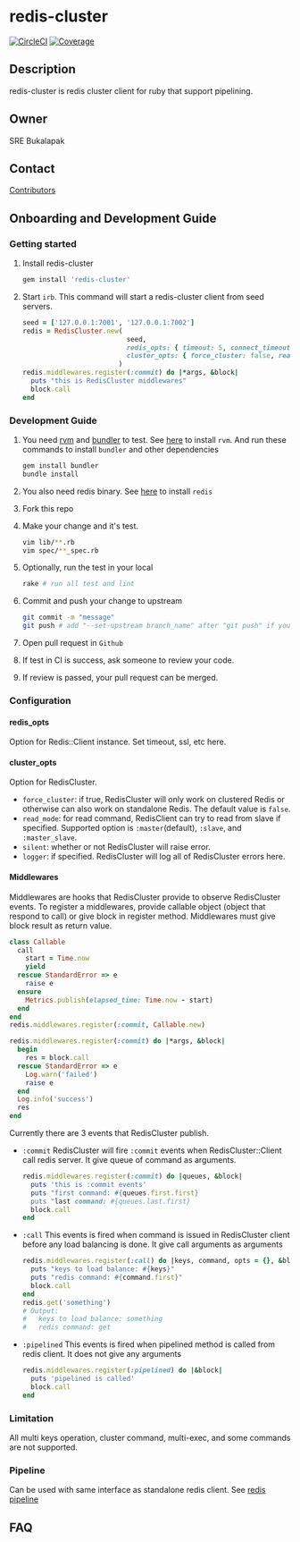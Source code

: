 # redis-cluster
[![CircleCI](https://circleci.com/gh/bukalapak/redis-cluster.svg?style=shield&circle-token=5ebe750ce74100b7bc18768395ec3e4ebd9f1a43)](https://circleci.com/gh/bukalapak/redis-cluster)
[![Coverage](https://codecov.io/gh/bukalapak/redis-cluster/branch/master/graph/badge.svg?token=cPZvgDYAft)](https://codecov.io/gh/bukalapak/redis-cluster)

## Description

redis-cluster is redis cluster client for ruby that support pipelining.

## Owner

SRE Bukalapak

## Contact

[Contributors](https://github.com/bukalapak/redis-cluster/graphs/contributors)

## Onboarding and Development Guide

### Getting started

1. Install redis-cluster

   ````ruby
   gem install 'redis-cluster'
   ````

2. Start `irb`. This command will start a redis-cluster client from seed servers.

   ````ruby
   seed = ['127.0.0.1:7001', '127.0.0.1:7002']
   redis = RedisCluster.new(
                             seed,
                             redis_opts: { timeout: 5, connect_timeout: 1 },
                             cluster_opts: { force_cluster: false, read_mode: :master_slave, silent: true, logger: Logger.new }
                           )
   redis.middlewares.register(:commit) do |*args, &block|
     puts "this is RedisCluster middlewares"
     block.call
   end
   ````

### Development Guide

1. You need [rvm](https://rvm.io) and [bundler](http://bundler.io/) to test.
   See [here](https://rvm.io/rvm/install) to install `rvm`.
   And run these commands to install `bundler` and other dependencies

   ````sh
   gem install bundler
   bundle install
   ````

2. You also need redis binary.
   See [here](https://redis.io/download) to install `redis`

3. Fork this repo

4. Make your change and it's test.

   ````sh
   vim lib/**.rb
   vim spec/**_spec.rb
   ````

5. Optionally, run the test in your local

   ````sh
   rake # run all test and lint
   ````

6. Commit and push your change to upstream

   ````sh
   git commit -m "message"
   git push # add "--set-upstream branch_name" after "git push" if you haven't set the upstream
   ````

7. Open pull request in `Github`

8. If test in CI is success, ask someone to review your code.

9. If review is passed, your pull request can be merged.

### Configuration

#### redis_opts

Option for Redis::Client instance. Set timeout, ssl, etc here.

#### cluster_opts

Option for RedisCluster.
- `force_cluster`: if true, RedisCluster will only work on clustered Redis or otherwise can also work on standalone Redis. The default value is `false`.
- `read_mode`: for read command, RedisClient can try to read from slave if specified. Supported option is `:master`(default), `:slave`, and `:master_slave`.
- `silent`: whether or not RedisCluster will raise error.
- `logger`: if specified. RedisCluster will log all of RedisCluster errors here.

#### Middlewares

Middlewares are hooks that RedisCluster provide to observe RedisCluster events. To register a middlewares, provide callable object (object that respond to call)
or give block in register method. Middlewares must give block result as return value.
````ruby
class Callable
  call
    start = Time.now
    yield
  rescue StandardError => e
    raise e
  ensure
    Metrics.publish(elapsed_time: Time.now - start)
  end
end
redis.middlewares.register(:commit, Callable.new)

redis.middlewares.register(:commit) do |*args, &block|
  begin
    res = block.call
  rescue StandardError => e
    Log.warn('failed')
    raise e
  end
  Log.info('success')
  res
end
````

Currently there are 3 events that RedisCluster publish.
- `:commit`
  RedisCluster will fire `:commit` events when RedisCluster::Client call redis server. It give queue of command as arguments.
  ````ruby
  redis.middlewares.register(:commit) do |queues, &block|
    puts 'this is :commit events'
    puts "first command: #{queues.first.first}
    puts "last command: #{queues.last.first}
    block.call
  end
  ````
- `:call`
  This events is fired when command is issued in RedisCluster client before any load balancing is done. It give call arguments as arguments
  ````ruby
  redis.middlewares.register(:call) do |keys, command, opts = {}, &block|
    puts "keys to load balance: #{keys}"
    puts "redis command: #{command.first}"
    block.call
  end
  redis.get('something')
  # Output:
  #   keys to load balance: something
  #   redis command: get
  ````
- `:pipelined`
  This events is fired when pipelined method is called from redis client. It does not give any arguments
  ````ruby
  redis.middlewares.register(:pipelined) do |&block|
    puts 'pipelined is called'
    block.call
  end
  ````

### Limitation

All multi keys operation, cluster command, multi-exec, and some commands are not supported.

### Pipeline

Can be used with same interface as standalone redis client. See [redis pipeline](https://github.com/redis/redis-rb#pipelining)

## FAQ

